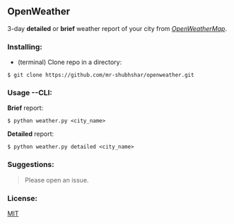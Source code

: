 ## OpenWeather
3-day **detailed** or **brief** weather report of your city from *[OpenWeatherMap](https://openweathermap.org)*.

### Installing:
  * (terminal) Clone repo in a directory:
```
$ git clone https://github.com/mr-shubhshar/openweather.git
```

### Usage --CLI:
**Brief** report:
```
$ python weather.py <city_name>
```

**Detailed** report:
```
$ python weather.py detailed <city_name>
```

### Suggestions:
> Please open an issue.

### License:
[MIT](https://github.com/mr-shubhshar/openweather/blob/master/LICENSE)
